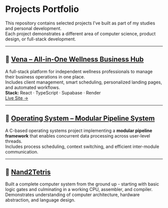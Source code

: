 # Projects Portfolio

This repository contains selected projects I’ve built as part of my studies and personal development.  
Each project demonstrates a different area of computer science, product design, or full-stack development.

---

## 🔹 [Vena – All-in-One Wellness Business Hub](./Vena%20-%20All-in-One%20Wellness%20Business%20Hub)
A full-stack platform for independent wellness professionals to manage their business operations in one place.  
Includes client management, smart scheduling, personalized landing pages, and automated workflows.  
**Stack:** React · TypeScript · Supabase · Render  
[Live Site →](https://vena.software)

---

## 🔹 [Operating System – Modular Pipeline System](./Operating%20System)
A C-based operating systems project implementing a **modular pipeline framework** that enables concurrent data processing across user-level threads.  
Includes process scheduling, context switching, and efficient inter-module communication.

---

## 🔹 [Nand2Tetris](./Nand2Tetris)
Built a complete computer system from the ground up - starting with basic logic gates and culminating in a working CPU, assembler, and compiler.  
Demonstrates understanding of computer architecture, hardware abstraction, and language design.
